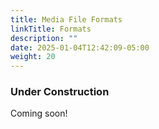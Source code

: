 ```yaml
---
title: Media File Formats
linkTitle: Formats
description: ""
date: 2025-01-04T12:42:09-05:00
weight: 20
---
```


<!--more-->

### Under Construction

Coming soon!
